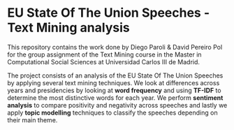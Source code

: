 # EU State Of The Union Speeches - Text Mining analysis
 
This repository contains the work done by Diego Paroli & David Pereiro Pol for the group assignment of the Text Mining course in the Master in Computational Social Sciences at Universidad Carlos III de Madrid.

The project consists of an analysis of the EU State Of The Union Speeches by applying several text mining techniques. We look at differences across years and presidencies by looking at **word frequency** and using **TF-IDF** to determine the most distinctive words for each year. We perform **sentiment analysis** to compare positivity and negativity across speeches and lastly we apply **topic modelling** techniques to classify the speeches depending on their main theme.
